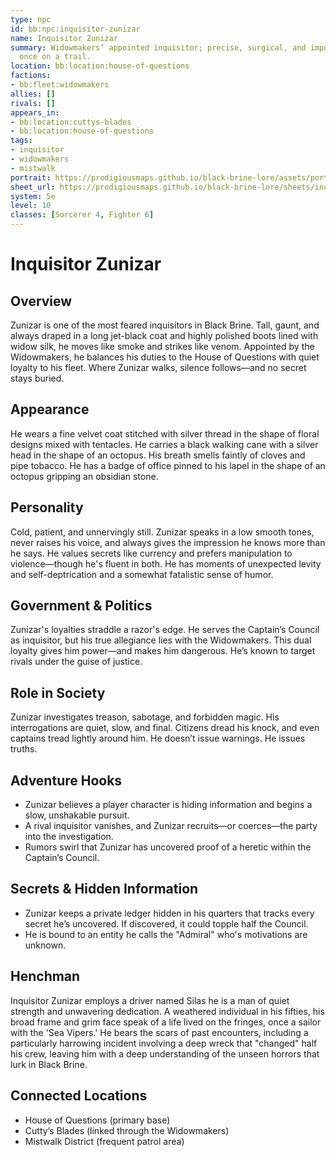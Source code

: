 ```yaml
---
type: npc
id: bb:npc:inquisitor-zunizar
name: Inquisitor Zunizar
summary: Widowmakers’ appointed inquisitor; precise, surgical, and impossible to shake
  once on a trail.
location: bb:location:house-of-questions
factions:
- bb:fleet:widowmakers
allies: []
rivals: []
appears_in:
- bb:location:cuttys-blades
- bb:location:house-of-questions
tags:
- inquisitor
- widowmakers
- mistwalk
portrait: https://prodigiousmaps.github.io/black-brine-lore/assets/portraits/inquisitor-zunizar.png
sheet_url: https://prodigiousmaps.github.io/black-brine-lore/sheets/inquisitor-zunizar.pdf   # or external link
system: 5e
level: 10
classes: [Sorcerer 4, Fighter 6]
---
```

# Inquisitor Zunizar

## Overview
Zunizar is one of the most feared inquisitors in Black Brine. Tall, gaunt, and always draped in a long jet-black coat and highly polished boots lined with widow silk, he moves like smoke and strikes like venom. Appointed by the Widowmakers, he balances his duties to the House of Questions with quiet loyalty to his fleet. Where Zunizar walks, silence follows—and no secret stays buried.

## Appearance
He wears a fine velvet coat stitched with silver thread in the shape of floral designs mixed with tentacles. He carries a black walking cane with a silver head in the shape of an octopus. His breath smells faintly of cloves and pipe tobacco. He has a badge of office pinned to his lapel in the shape of an octopus gripping an obsidian stone.

## Personality
Cold, patient, and unnervingly still. Zunizar speaks in a low smooth tones, never raises his voice, and always gives the impression he knows more than he says. He values secrets like currency and prefers manipulation to violence—though he's fluent in both. He has moments of unexpected levity and self-deptrication and a somewhat fatalistic sense of humor.

## Government & Politics
Zunizar's loyalties straddle a razor's edge. He serves the Captain’s Council as inquisitor, but his true allegiance lies with the Widowmakers. This dual loyalty gives him power—and makes him dangerous. He’s known to target rivals under the guise of justice.

## Role in Society
Zunizar investigates treason, sabotage, and forbidden magic. His interrogations are quiet, slow, and final. Citizens dread his knock, and even captains tread lightly around him. He doesn’t issue warnings. He issues truths.

## Adventure Hooks
- Zunizar believes a player character is hiding information and begins a slow, unshakable pursuit.
- A rival inquisitor vanishes, and Zunizar recruits—or coerces—the party into the investigation.
- Rumors swirl that Zunizar has uncovered proof of a heretic within the Captain’s Council.

## Secrets & Hidden Information
- Zunizar keeps a private ledger hidden in his quarters that tracks every secret he’s uncovered. If discovered, it could topple half the Council.
- He is bound to an entity he calls the "Admiral" who's motivations are unknown.

## Henchman
Inquisitor Zunizar employs a driver named Silas he is a man of quiet strength and unwavering dedication. A weathered individual in his fifties, his broad frame and grim face speak of a life lived on the fringes, once a sailor with the 'Sea Vipers.' He bears the scars of past encounters, including a particularly harrowing incident involving a deep wreck that "changed" half his crew, leaving him with a deep understanding of the unseen horrors that lurk in Black Brine.

## Connected Locations
- House of Questions (primary base)
- Cutty’s Blades (linked through the Widowmakers)
- Mistwalk District (frequent patrol area)

